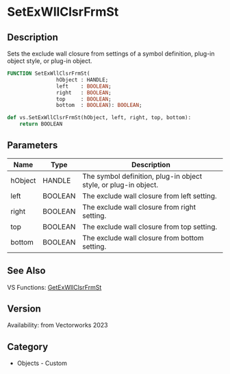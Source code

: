 # SetExWllClsrFrmSt

## Description
Sets the exclude wall closure from settings of a symbol definition, plug-in object style, or plug-in object.

```pascal
FUNCTION SetExWllClsrFrmSt(
				hObject : HANDLE;
				left    : BOOLEAN;
				right   : BOOLEAN;
				top     : BOOLEAN;
				bottom  : BOOLEAN): BOOLEAN;
```

```python
def vs.SetExWllClsrFrmSt(hObject, left, right, top, bottom):
    return BOOLEAN
```

## Parameters
|Name|Type|Description|
|---|---|---|
|hObject|HANDLE|The symbol definition, plug-in object style, or plug-in object.|
|left|BOOLEAN|The exclude wall closure from left setting.|
|right|BOOLEAN|The exclude wall closure from right setting.|
|top|BOOLEAN|The exclude wall closure from top setting.|
|bottom|BOOLEAN|The exclude wall closure from bottom setting.|

## See Also
VS Functions:
[GetExWllClsrFrmSt](GetExWllClsrFrmSt.md)

## Version
Availability: from Vectorworks 2023

## Category
* Objects - Custom

